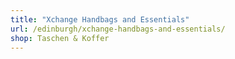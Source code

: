 ```yaml
---
title: "Xchange Handbags and Essentials"
url: /edinburgh/xchange-handbags-and-essentials/
shop: Taschen & Koffer
---
```

